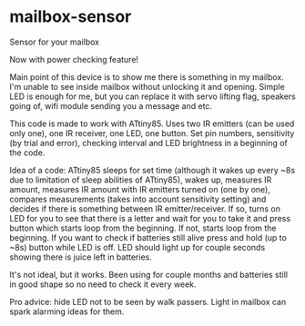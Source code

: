 # mailbox-sensor
Sensor for your mailbox

Now with power checking feature!

Main point of this device is to show me there is something in my mailbox. I'm unable to see inside mailbox without unlocking it and opening. Simple LED is enough for me, but you can replace it with servo lifting flag, speakers going of, wifi module sending you a message and etc.

This code is made to work with ATtiny85. Uses two IR emitters (can be used only one), one IR receiver, one LED, one button.
Set pin numbers, sensitivity (by trial and error), checking interval and LED brightness in a beginning of the code.

Idea of a code:
ATtiny85 sleeps for set time (although it wakes up every ~8s due to limitation of sleep abilities of ATtiny85), wakes up, measures IR amount, measures IR amount with IR emitters turned on (one by one), compares measurements (takes into account sensitivity setting) and decides if there is something between IR emitter/receiver. If so, turns on LED for you to see that there is a letter and wait for you to take it and press button which starts loop from the beginning. If not, starts loop from the beginning.
If you want to check if batteries still alive press and hold (up to ~8s) button while LED is off. LED should light up for couple seconds showing there is juice left in batteries.

It's not ideal, but it works. Been using for couple months and batteries still in good shape so no need to check it every week.

Pro advice: hide LED not to be seen by walk passers. Light in mailbox can spark alarming ideas for them.

